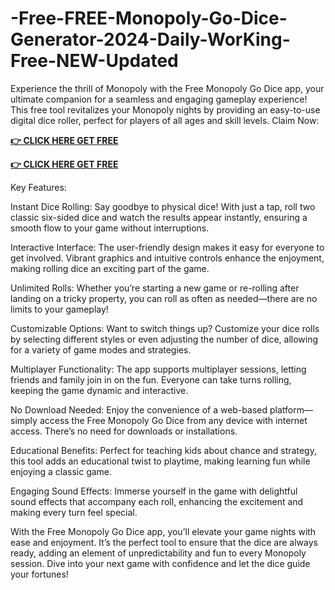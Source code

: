 # -Free-FREE-Monopoly-Go-Dice-Generator-2024-Daily-WorKing-Free-NEW-Updated

Experience the thrill of Monopoly with the Free Monopoly Go Dice app, your ultimate companion for a seamless and engaging gameplay experience! This free tool revitalizes your Monopoly nights by providing an easy-to-use digital dice roller, perfect for players of all ages and skill levels.
 Claim Now:

**[👉 CLICK HERE GET FREE](https://tinyurl.com/yraheyk3)**

**[👉 CLICK HERE GET FREE](https://tinyurl.com/yraheyk3)**



Key Features:

Instant Dice Rolling: Say goodbye to physical dice! With just a tap, roll two classic six-sided dice and watch the results appear instantly, ensuring a smooth flow to your game without interruptions.

Interactive Interface: The user-friendly design makes it easy for everyone to get involved. Vibrant graphics and intuitive controls enhance the enjoyment, making rolling dice an exciting part of the game.

Unlimited Rolls: Whether you’re starting a new game or re-rolling after landing on a tricky property, you can roll as often as needed—there are no limits to your gameplay!

Customizable Options: Want to switch things up? Customize your dice rolls by selecting different styles or even adjusting the number of dice, allowing for a variety of game modes and strategies.

Multiplayer Functionality: The app supports multiplayer sessions, letting friends and family join in on the fun. Everyone can take turns rolling, keeping the game dynamic and interactive.

No Download Needed: Enjoy the convenience of a web-based platform—simply access the Free Monopoly Go Dice from any device with internet access. There’s no need for downloads or installations.

Educational Benefits: Perfect for teaching kids about chance and strategy, this tool adds an educational twist to playtime, making learning fun while enjoying a classic game.

Engaging Sound Effects: Immerse yourself in the game with delightful sound effects that accompany each roll, enhancing the excitement and making every turn feel special.

With the Free Monopoly Go Dice app, you’ll elevate your game nights with ease and enjoyment. It’s the perfect tool to ensure that the dice are always ready, adding an element of unpredictability and fun to every Monopoly session. Dive into your next game with confidence and let the dice guide your fortunes!
